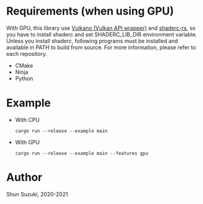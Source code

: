 # Requirements (when using GPU)

With GPU, this library use [Vulkano (Vulkan API wrapper)](https://github.com/vulkano-rs/vulkano) and [shaderc-rs](https://github.com/google/shaderc-rs), so you have to install shaderc and set SHADERC_LIB_DIR environment variable.
Unless you install shaderc, following programs must be installed and available in PATH to build from source. For more information, please refer to each repository.

* CMake
* Ninja
* Python 

# Example

* With CPU
    ```
    cargo run --release --example main
    ```

* With GPU
    ```
    cargo run --release --example main --features gpu
    ```

# Author

Shun Suzuki, 2020-2021
